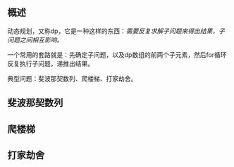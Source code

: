 ## 概述

动态规划，又称dp，它是一种这样的东西：*需要反复求解子问题来得出结果，子问题之间相互影响。*

一个常用的套路就是：先确定子问题，以及dp数组的前两个子元素，然后for循环反复执行子问题，递推出结果。

典型问题：斐波那契数列、爬楼梯、打家劫舍。

## 斐波那契数列

## 爬楼梯

## 打家劫舍